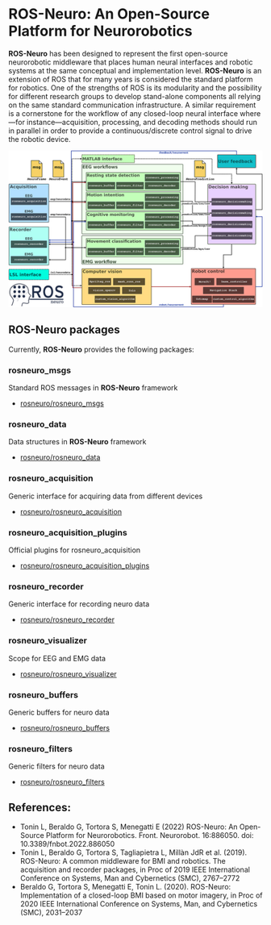 # ROS-Neuro: An Open-Source Platform for Neurorobotics

**ROS-Neuro** has been designed to represent the first open-source neurorobotic middleware that places human neural interfaces and robotic systems at the same conceptual and implementation level. **ROS-Neuro** is an extension of ROS that for many years is considered the standard platform for robotics. One of the strengths of ROS is its modularity and the possibility for different research groups to develop stand-alone components all relying on the same standard communication infrastructure. A similar requirement is a cornerstone for the workflow of any closed-loop neural interface where—for instance—acquisition, processing, and decoding methods should run in parallel in order to provide a continuous/discrete control signal to drive the robotic device. 

![alt text](https://raw.githubusercontent.com/rosneuro/.github/main/profile/rosneuro_schema.jpg)

## ROS-Neuro packages

Currently, **ROS-Neuro** provides the following packages:

### rosneuro_msgs
Standard ROS messages in **ROS-Neuro** framework
- [rosneuro/rosneuro_msgs](https://github.com/rosneuro/rosneuro_msgs) 

### rosneuro_data
Data structures in **ROS-Neuro** framework
- [rosneuro/rosneuro_data](https://github.com/rosneuro/rosneuro_data) 

### rosneuro_acquisition
Generic interface for acquiring data from different devices
- [rosneuro/rosneuro_acquisition](https://github.com/rosneuro/rosneuro_acquisition) 

### rosneuro_acquisition_plugins
Official plugins for rosneuro_acquisition
- [rosneuro/rosneuro_acquisition_plugins](https://github.com/rosneuro/rosneuro_acquisition_plugins) 

### rosneuro_recorder
Generic interface for recording neuro data
- [rosneuro/rosneuro_recorder](https://github.com/rosneuro/rosneuro_recorder) 

### rosneuro_visualizer
Scope for EEG and EMG data
- [rosneuro/rosneuro_visualizer](https://github.com/rosneuro/rosneuro_visualizer) 

### rosneuro_buffers
Generic buffers for neuro data
- [rosneuro/rosneuro_buffers](https://github.com/rosneuro/rosneuro_buffers) 

### rosneuro_filters
Generic filters for neuro data
- [rosneuro/rosneuro_filters](https://github.com/rosneuro/rosneuro_filters) 

## References:
- Tonin L, Beraldo G, Tortora S, Menegatti E (2022) ROS-Neuro: An Open-Source Platform for Neurorobotics. Front. Neurorobot. 16:886050. doi: 10.3389/fnbot.2022.886050
- Tonin L, Beraldo G, Tortora S, Tagliapietra L, Millàn JdR et al. (2019). ROS-Neuro: A common middleware for BMI and robotics. The acquisition and recorder packages, in Proc of 2019 IEEE International Conference on Systems, Man and Cybernetics (SMC), 2767–2772
- Beraldo G, Tortora S, Menegatti E, Tonin L. (2020). ROS-Neuro: Implementation of a closed-loop BMI based on motor imagery, in Proc of 2020 IEEE International Conference on Systems, Man, and Cybernetics (SMC), 2031–2037
